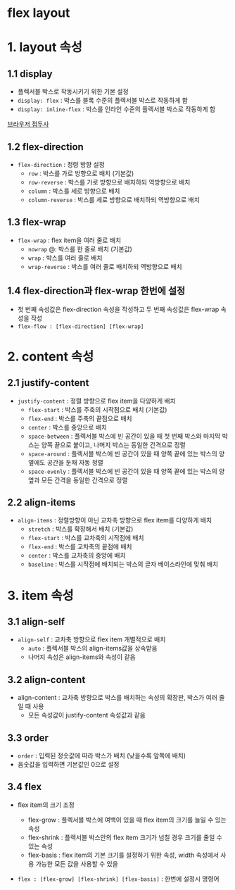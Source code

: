 # flex layout

# 1. layout 속성

## 1.1 display

- 플렉서블 박스로 작동시키기 위한 기본 설정
- `display: flex` : 박스를 블록 수준의 플렉서블 박스로 작동하게 함
- `display: inline-flex` : 박스를 인라인 수준의 플렉서블 박스로 작동하게 함

[브라우저 접두사](https://www.notion.so/a95be578959e4264a1ef69685c5b0a7c)

## 1.2 flex-direction

- `flex-direction` : 정령 방향 설정
    - `row` : 박스를 가로 방향으로 배치 (기본값)
    - `row-reverse` : 박스를 가로 방향으로 배치하되 역방향으로 배치
    - `column` : 박스를 세로 방향으로 배치
    - `column-reverse` : 박스를 세로 방향으로 배치하되 역방향으로 배치

## 1.3 flex-wrap

- `flex-wrap` : flex item을 여러 줄로 배치
    - `nowrap` @: 박스를 한 줄로 배치 (기본값)
    - `wrap` : 박스를 여러 줄로 배치
    - `wrap-reverse` : 박스를 여러 줄로 배치하되 역방향으로 배치

## 1.4 flex-direction과 flex-wrap 한번에 설정

- 첫 번째 속성값은 flex-direction 속성을 작성하고 두 번째 속성값은 flex-wrap 속성을 작성
- `flex-flow : [flex-direction] [flex-wrap]`

# 2. content 속성

## 2.1 justify-content

- `justify-content` : 정렬 방향으로 flex item을 다양하게 배치
    - `flex-start` : 박스를 주축의 시작점으로 배치 (기본값)
    - `flex-end` : 박스를 주축의 끝점으로 배치
    - `center` : 박스를 중앙으로 배치
    - `space-between` : 플렉서블 박스에 빈 공간이 있을 때 첫 번째 박스와 마지막 박스는 양쪽 끝으로 붙이고, 나머지 박스는 동일한 간격으로 정렬
    - `space-around` : 플렉서블 박스에 빈 공간이 있을 때 양쪽 끝에 있는 박스의 양 옆에도 공간을 둔채 자동 정렬
    - `space-evenly` : 플렉서블 박스에 빈 공간이 있을 때 양쪽 끝에 있는 박스의 양 옆과 모든 간격을 동일한 간격으로 정렬

## 2.2 align-items

- `align-items` : 정렬방향이 아닌 교차축 방향으로 flex item를 다양하게 배치
    - `stretch` : 박스를 확장해서 배치 (기본값)
    - `flex-start` : 박스를 교차축의 시작점에 배치
    - `flex-end` : 박스를 교차축의 끝점에 배치
    - `center` : 박스를 교차축의 중앙에 배치
    - `baseline` : 박스를 시작점에 배치되는 박스의 글자 베이스라인에 맞춰 배치

# 3. item 속성

## 3.1 align-self

- `align-self` : 교차축 방향으로 flex item 개별적으로 배치
    - `auto` : 플렉서블 박스의 align-items값을 상속받음
    - 나머지 속성은 align-items와 속성이 같음

## 3.2 align-content

- align-content : 교차축 방향으로 박스를 배치하는 속성의 확장판, 박스가 여러 줄일 때 사용
    - 모든 속성값이 justify-content 속성값과 같음

## 3.3 order

- `order` : 입력된 정숫값에 따라 박스가 배치 (낮을수록 앞쪽에 배치)
- 음숫값을 입력하면 기본값인 0으로 설정

## 3.4 flex

- flex item의 크기 조정
    - flex-grow : 플렉서블 박스에 여백이 있을 때 flex item의 크기를 늘일 수 있는 속성
    - flex-shrink : 플렉서블 박스안의 flex item 크기가 넘칠 경우 크기를 줄일 수 있는 속성
    - flex-basis : flex item의 기본 크기를 설정하기 위한 속성, width 속성에서 사용 가능한 모든 값을 사용할 수 있을

- `flex : [flex-grow] [flex-shrink] [flex-basis]` : 한번에 설정시 명령어